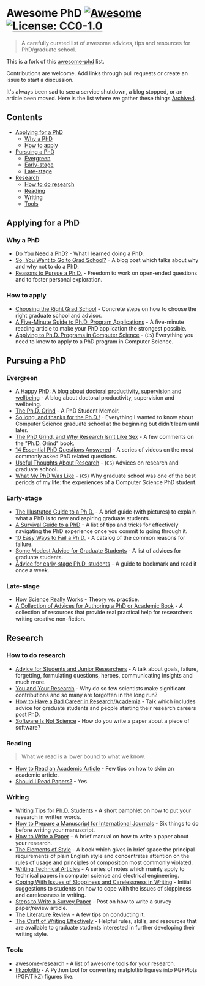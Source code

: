 # Awesome PhD [![Awesome](https://awesome.re/badge.svg)](https://awesome.re) [![License: CC0-1.0](https://img.shields.io/github/license/amerlo94/awesome-phd)](https://github.com/amerlo94/awesome-phd/blob/master/LICENSE)

> A carefully curated list of awesome advices, tips and resources for PhD/graduate school.

This is a fork of this [awesome-phd](https://github.com/imalisamar/awesome-phd) list.

Contributions are welcome. Add links through pull requests or create an issue to start a discussion.

It's always been sad to see a service shutdown, a blog stopped, or an article been moved. Here is the list where we gather these things [Archived](ARCHIVED.md).

## Contents

- [Applying for a PhD](#applying-for-a-phd)
    - [Why a PhD](#why-a-phd)
    - [How to apply](#how-to-apply)
- [Pursuing a PhD](#pursuing-a-phd)
    - [Evergreen](#evergreen)
    - [Early-stage](#early-stage)
    - [Late-stage](#late-stage)
- [Research](#research)
    - [How to do research](#how-to-do-research)
    - [Reading](#reading)
    - [Writing](#writing)
    - [Tools](#tools)

## Applying for a PhD

### Why a PhD

- [Do You Need a PhD?](http://matt-welsh.blogspot.my/2012/03/do-you-need-phd.html) - What I learned doing a PhD.
- [So, You Want to Go to Grad School?](http://matt-welsh.blogspot.my/2010/09/so-you-want-to-go-to-grad-school.html) - A blog post which talks about why and why not to do a PhD.
- [Reasons to Pursue a Ph.D.](http://jxyzabc.blogspot.my/2011/12/reasons-to-pursue-phd.html) - Freedom to work on open-ended questions and to foster personal exploration.

### How to apply

- [Choosing the Right Grad School](http://www.zephoria.org/thoughts/archives/2009/10/28/choosing_the_ri.html) - Concrete steps on how to choose the right graduate school and advisor.
- [A Five-Minute Guide to Ph.D. Program Applications](https://pg.ucsd.edu/PhD-application-tips.htm) - A five-minute reading article to make your PhD application the strongest possible.
- [Applying to Ph.D. Programs in Computer Science](http://www.cs.cmu.edu/%7Eharchol/gradschooltalk.pdf) - (`CS`) Everything you need to know to apply to a PhD program in Computer Science.

## Pursuing a PhD

### Evergreen

- [A Happy PhD: A blog about doctoral productivity, supervision and wellbeing](https://ahappyphd.org/) - A blog about doctoral productivity, supervision and wellbeing.
- [The Ph.D. Grind](http://bcmi.sjtu.edu.cn/home/niuli/resource/pguo-PhD-grind.pdf) - A PhD Student Memoir.
- [So long, and thanks for the Ph.D.!](http://www.cs.unc.edu/~azuma/hitch4.html) - Everything I wanted to know about Computer Science graduate school at the beginning but didn't learn until later.
- [The PhD Grind, and Why Research Isn't Like Sex](http://blog.regehr.org/archives/743) - A few comments on the "Ph.D. Grind" book.
- [14 Essential PhD Questions Answered](https://www.timeshighereducation.com/news/14-essential-phd-questions-answered/2006473.article?page=0%2C5) - A series of videos on the  most commonly asked PhD related questions.
- [Useful Thoughts About Research](http://www.eecs.harvard.edu/htk/phdadvice/) - (`CS`) Advices on research and graduate school.
- [What My PhD Was Like](http://jxyzabc.blogspot.my/2016/02/my-phd-abridged.html) - (`CS`) Why graduate school was one of the best periods of my life: the experiences of a Computer Science PhD student.

### Early-stage

- [The Illustrated Guide to a Ph.D.](http://matt.might.net/articles/phd-school-in-pictures/) - A brief guide (with pictures) to explain what a PhD is to new and aspiring graduate students.
- [A Survival Guide to a PhD](http://karpathy.github.io/2016/09/07/phd/) - A list of tips and tricks for effectively navigating the PhD experience once you commit to going through it.
- [10 Easy Ways to Fail a Ph.D.](http://matt.might.net/articles/ways-to-fail-a-phd/) - A catalog of the common reasons for failure.
- [Some Modest Advice for Graduate Students](http://stearnslab.yale.edu/some-modest-advice-graduate-students) - A list of advices for graduate students.
- [Advice for early-stage Ph.D. students](https://pg.ucsd.edu/early-stage-PhD-advice.htm) - A guide to bookmark and read it once a week.

### Late-stage

- [How Science Really Works](http://jxyzabc.blogspot.my/2013/01/how-science-really-works.html) - Theory vs. practice.
- [A Collection of Advices for Authoring a PhD or Academic Book](https://medium.com/advice-and-help-in-authoring-a-phd-or-non-fiction) - A collection of resources that provide real practical help for researchers writing creative non-fiction.

## Research

### How to do research

- [Advice for Students and Junior Researchers](http://www.markus-jakobsson.com/advice-for-students-and-junior-researchers) - A talk about goals, failure, forgetting, formulating questions, heroes, communicating insights and much more.
- [You and Your Research](http://www.cs.virginia.edu/~robins/YouAndYourResearch.html) - Why do so few scientists make significant contributions and so many are forgotten in the long run?
- [How to Have a Bad Career in Research/Academia](https://people.eecs.berkeley.edu/~pattrsn/talks/research.pdf) - Talk which includes advice for graduate students and people starting their research careers post PhD.
- [Software Is Not Science](http://matt-welsh.blogspot.my/2011/11/software-is-not-science.html) - How do you write a paper about a piece of software?

### Reading

> What we read is a lower bound to what we know.

- [How to Read an Academic Article](https://organizationsandmarkets.com/2010/08/31/how-to-read-an-academic-article/) - Few tips on how to skim an academic article.
- [Should I Read Papers?](http://michaelrbernste.in/2014/10/21/should-i-read-papers.html) - Yes.

### Writing

- [Writing Tips for Ph.D. Students](https://faculty.chicagobooth.edu/john.cochrane/research/papers/phd_paper_writing.pdf) - A short pamphlet on how to put your research in written words.
- [How to Prepare a Manuscript for International Journals](https://www.elsevier.com/connect/six-things-to-do-before-writing-your-manuscript) - Six things to do before writing your manuscript.
- [How to Write a Paper](http://www-mech.eng.cam.ac.uk/mmd/ashby-paper-V6.pdf) - A brief manual on how to write a paper about your research.
- [The Elements of Style](http://www.bartleby.com/141/) - A book which gives in brief space the principal requirements of plain English style and concentrates attention on the rules of usage and principles of composition most commonly violated.
- [Writing Technical Articles](http://www.cs.columbia.edu/~hgs/etc/writing-style.html) - A series of notes which mainly apply to technical papers in computer science and electrical engineering.
- [Coping With Issues of Sloppiness and Carelessness in Writing](http://asegrp.blogspot.my/2011/06/coping-with-issues-of-sloppiness-and.html) - Initial suggestions to students on how to cope with the issues of sloppiness and carelessness in writing.
- [Steps to Write a Survey Paper](http://researchpedia.info/steps-to-write-a-survey-paper/) - Post on how to write a survey paper/review article.
- [The Literature Review](http://www.writing.utoronto.ca/advice/specific-types-of-writing/literature-review) - A few tips on conducting it.
- [The Craft of Writing Effectively](https://www.youtube.com/watch?v=vtIzMaLkCaM&feature=youtu.be) - Helpful rules, skills, and resources that are available to graduate students interested in further developing their writing style.

### Tools

- [awesome-research](https://github.com/emptymalei/awesome-research) - A list of awesome tools for your research.
- [tikzplotlib](https://github.com/nschloe/tikzplotlib) - A Python tool for converting matplotlib figures into PGFPlots (PGF/TikZ) figures like.
